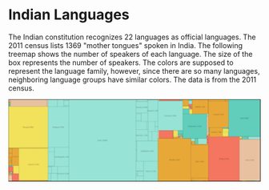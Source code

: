 # Indian Languages

The Indian constitution recognizes 22 languages as official languages. The 2011 census lists 1369 "mother tongues" spoken in India. The following treemap shows the number of speakers of each language. The size of the box represents the number of speakers. The colors are supposed to represent the language family, however, since there are so many languages, neighboring language groups have similar colors. The data is from the 2011 census.

![screenshot](/screenshot.png)
